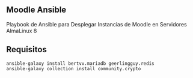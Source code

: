 ## Moodle Ansible

Playbook de Ansible para Desplegar Instancias de Moodle en Servidores AlmaLinux 8

## Requisitos

```
ansible-galaxy install bertvv.mariadb geerlingguy.redis
ansible-galaxy collection install community.crypto
```